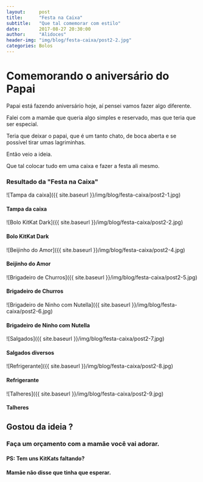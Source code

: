 ```yaml
---
layout:     post
title: 		"Festa na Caixa"
subtitle:   "Que tal comemorar com estilo"
date:       2017-08-27 20:30:00
author:     "Alidoces"
header-img: "img/blog/festa-caixa/post2-2.jpg"
categories: Bolos
---
```


# Comemorando o aniversário do Papai

Papai está fazendo aniversário hoje, aí pensei vamos fazer algo diferente.

Falei com a mamãe que queria algo simples e reservado, mas que teria que ser especial.

Teria que deixar o papai, que é um tanto chato, de boca aberta e se possível tirar umas lagriminhas.

Então veio a ideia.

Que tal colocar tudo em uma caixa e fazer a festa ali mesmo.

### Resultado da "Festa na Caixa"

![Tampa da caixa]({{ site.baseurl }}/img/blog/festa-caixa/post2-1.jpg)
#### Tampa da caixa

![Bolo KitKat Dark]({{ site.baseurl }}/img/blog/festa-caixa/post2-2.jpg)
#### Bolo KitKat Dark

![Beijinho do Amor]({{ site.baseurl }}/img/blog/festa-caixa/post2-4.jpg)
#### Beijinho do Amor

![Brigadeiro de Churros]({{ site.baseurl }}/img/blog/festa-caixa/post2-5.jpg)
#### Brigadeiro de Churros

![Brigadeiro de Ninho com Nutella]({{ site.baseurl }}/img/blog/festa-caixa/post2-6.jpg)
#### Brigadeiro de Ninho com Nutella

![Salgados]({{ site.baseurl }}/img/blog/festa-caixa/post2-7.jpg)
#### Salgados diversos

![Refrigerante]({{ site.baseurl }}/img/blog/festa-caixa/post2-8.jpg)
#### Refrigerante

![Talheres]({{ site.baseurl }}/img/blog/festa-caixa/post2-9.jpg)
#### Talheres

## Gostou da ideia ?
### Faça um orçamento com a mamãe você vai adorar. 

#### PS: Tem uns KitKats faltando?
#### Mamãe não disse que tinha que esperar.